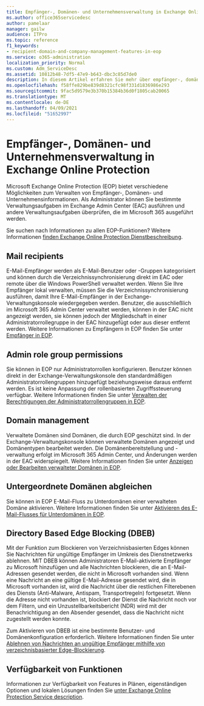 ```yaml
---
title: Empfänger-, Domänen- und Unternehmensverwaltung in Exchange Online Protection
ms.author: office365servicedesc
author: pamelaar
manager: gailw
audience: ITPro
ms.topic: reference
f1_keywords:
- recipient-domain-and-company-management-features-in-eop
ms.service: o365-administration
localization_priority: Normal
ms.custom: Adm_ServiceDesc
ms.assetid: 10812b48-7df5-47e9-b643-dbc3c85d7de0
description: In diesem Artikel erfahren Sie mehr über empfänger-, domänen- und unternehmensverwaltung in Microsoft Exchange Online Protection (EOP).
ms.openlocfilehash: f58ffe829be839d8321cfc98f331d1836986e293
ms.sourcegitcommit: 9fac5d9579e3b370b15384b36d0f1805cab20065
ms.translationtype: MT
ms.contentlocale: de-DE
ms.lasthandoff: 04/09/2021
ms.locfileid: "51652997"
---
```

# <a name="recipient-domain-and-company-management-in-exchange-online-protection"></a>Empfänger-, Domänen- und Unternehmensverwaltung in Exchange Online Protection

Microsoft Exchange Online Protection (EOP) bietet verschiedene Möglichkeiten zum Verwalten von Empfänger-, Domänen- und Unternehmensinformationen. Als Administrator können Sie bestimmte Verwaltungsaufgaben im Exchange Admin Center (EAC) ausführen und andere Verwaltungsaufgaben überprüfen, die im Microsoft 365 ausgeführt werden.
  
Sie suchen nach Informationen zu allen EOP-Funktionen? Weitere Informationen [finden Exchange Online Protection Dienstbeschreibung](exchange-online-protection-service-description.md).
  
## <a name="mail-recipients"></a>Mail recipients

E-Mail-Empfänger werden als E-Mail-Benutzer oder -Gruppen kategorisiert und können durch die Verzeichnissynchronisierung direkt im EAC oder remote über die Windows PowerShell verwaltet werden. Wenn Sie Ihre Empfänger lokal verwalten, müssen Sie die Verzeichnissynchronisierung ausführen, damit Ihre E-Mail-Empfänger in der Exchange-Verwaltungskonsole wiedergegeben werden. Benutzer, die ausschließlich im Microsoft 365 Admin Center verwaltet werden, können in der EAC nicht angezeigt werden, sie können jedoch der Mitgliedschaft in einer Administratorrollegruppe in der EAC hinzugefügt oder aus dieser entfernt werden. Weitere Informationen zu Empfängern in EOP finden Sie unter [Empfänger in EOP](/microsoft-365/security/office-365-security/manage-recipients-in-eop).
  
## <a name="admin-role-group-permissions"></a>Admin role group permissions

Sie können in EOP nur Administratorrollen konfigurieren. Benutzer können direkt in der Exchange-Verwaltungskonsole den standardmäßigen Administratorrollengruppen hinzugefügt beziehungsweise daraus entfernt werden. Es ist keine Anpassung der rollenbasierten Zugriffssteuerung verfügbar. Weitere Informationen finden Sie unter [Verwalten der Berechtigungen der Administratorrollengruppen in EOP](/microsoft-365/security/office-365-security/manage-admin-role-group-permissions-in-eop).
  
## <a name="domain-management"></a>Domain management

Verwaltete Domänen sind Domänen, die durch EOP geschützt sind. In der Exchange-Verwaltungskonsole können verwaltete Domänen angezeigt und Domänentypen bearbeitet werden. Die Domänenbereitstellung und -verwaltung erfolgt im Microsoft 365 Admin Center, und Änderungen werden in der EAC widerspiegelt. Weitere Informationen finden Sie unter [Anzeigen oder Bearbeiten verwalteter Domänen in EOP](/microsoft-365/security/office-365-security/exchange-online-protection-overview).
  
## <a name="match-subdomains"></a>Untergeordnete Domänen abgleichen

Sie können in EOP E-Mail-Fluss zu Unterdomänen einer verwalteten Domäne aktivieren. Weitere Informationen finden Sie unter [Aktivieren des E-Mail-Flusses für Unterdomänen in EOP](/microsoft-365/security/office-365-security/mail-flow-in-eop). 
  
## <a name="directory-based-edge-blocking-dbeb"></a>Directory Based Edge Blocking (DBEB)

Mit der Funktion zum Blockieren von Verzeichnisbasierten Edges können Sie Nachrichten für ungültige Empfänger im Umkreis des Dienstnetzwerks ablehnen. MIT DBEB können Administratoren E-Mail-aktivierte Empfänger zu Microsoft hinzufügen und alle Nachrichten blockieren, die an E-Mail-Adressen gesendet werden, die nicht in Microsoft vorhanden sind. Wenn eine Nachricht an eine gültige E-Mail-Adresse gesendet wird, die in Microsoft vorhanden ist, wird die Nachricht über die restlichen Filterebenen des Diensts (Anti-Malware, Antispam, Transportregeln) fortgesetzt. Wenn die Adresse nicht vorhanden ist, blockiert der Dienst die Nachricht noch vor dem Filtern, und ein Unzustellbarkeitsbericht (NDR) wird mit der Benachrichtigung an den Absender gesendet, dass die Nachricht nicht zugestellt werden konnte. 
  
Zum Aktivieren von DBEB ist eine bestimmte Benutzer- und Domänenkonfiguration erforderlich. Weitere Informationen finden Sie unter [Ablehnen von Nachrichten an ungültige Empfänger mithilfe von verzeichnisbasierter Edge-Blockierung](/exchange/mail-flow-best-practices/use-directory-based-edge-blocking).
  
## <a name="feature-availability"></a>Verfügbarkeit von Funktionen

Informationen zur Verfügbarkeit von Features in Plänen, eigenständigen Optionen und lokalen Lösungen finden Sie [unter Exchange Online Protection Service description](exchange-online-protection-service-description.md).